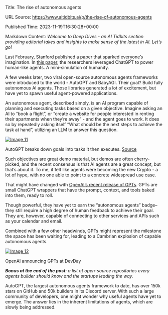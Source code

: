 Title: The rise of autonomous agents

URL Source: https://www.aitidbits.ai/p/the-rise-of-autonomous-agents

Published Time: 2023-11-19T16:30:28+00:00

Markdown Content:
_Welcome to Deep Dives **\-** an AI Tidbits section providing editorial takes and insights to make sense of the latest in AI. Let’s go!_

Last February, Stanford published a paper that sparked everyone’s imagination. In [this paper](https://arxiv.org/abs/2304.03442), the researchers leveraged ChatGPT to power human-like agents. A mini-simulation of humanity.

A few weeks later, two viral open-source autonomous agents frameworks were introduced to the world - AutoGPT and BabyAGI. Their goal? Build fully autonomous AI agents. Those libraries generated a lot of excitement, but have yet to spawn useful agent-powered applications.

An autonomous agent, described simply, is an AI program capable of planning and executing tasks based on a given objective. Imagine asking an AI to “book a flight”, or “create a website for people interested in renting their apartments when they’re away” - and the agent goes to work. It does so by repeatedly asking itself “What should be the next steps to achieve the task at hand”, utilizing an LLM to answer this question.

[![Image 11](https://substackcdn.com/image/fetch/w_1456,c_limit,f_auto,q_auto:good,fl_lossy/https%3A%2F%2Fsubstack-post-media.s3.amazonaws.com%2Fpublic%2Fimages%2F1233bc47-fc94-4429-a749-614e720a8651_600x266.gif)](https://substackcdn.com/image/fetch/f_auto,q_auto:good,fl_progressive:steep/https%3A%2F%2Fsubstack-post-media.s3.amazonaws.com%2Fpublic%2Fimages%2F1233bc47-fc94-4429-a749-614e720a8651_600x266.gif)

AutoGPT breaks down goals into tasks it then executes. [Source](https://medium.com/geekculture/autogpt-unleashed-the-autonomous-ai-agent-revolution-chat-gpt-ai-artificial-intelligence-productivity-19ad5b71c436)

Such objectives are great demo material, but demos are often cherry-picked, and the recent consensus is that AI agents are a great concept, but that’s about it. To me, it felt like agents were becoming the new Crypto - a lot of hype, with no one able to point to a concrete widespread use case.

That might have changed with [OpenAI’s recent release of GPTs](https://www.aitidbits.ai/p/openai-devday). GPTs are small ChatGPT wrappers that have the prompt, context, and tools baked into them, ready to roll.

Though powerful, they have yet to earn the “autonomous agents” badge–they still require a high degree of human feedback to achieve their goal. They are, however, capable of connecting to other services and APIs such as your calendar and email.

Combined with a few other headwinds, GPTs might represent the milestone the space has been waiting for, leading to a Cambrian explosion of capable autonomous agents.

[![Image 12](https://substackcdn.com/image/fetch/w_1456,c_limit,f_auto,q_auto:good,fl_progressive:steep/https%3A%2F%2Fsubstack-post-media.s3.amazonaws.com%2Fpublic%2Fimages%2Ff2d6038e-9f20-4dd5-81f8-9987cea292fd_1199x670.jpeg)](https://substackcdn.com/image/fetch/f_auto,q_auto:good,fl_progressive:steep/https%3A%2F%2Fsubstack-post-media.s3.amazonaws.com%2Fpublic%2Fimages%2Ff2d6038e-9f20-4dd5-81f8-9987cea292fd_1199x670.jpeg)

OpenAI announcing GPTs at DevDay 

_**Bonus at the end of the post**: a list of open-source repositories every agents builder should know and the startups leading the way._

AutoGPT, the largest autonomous agents framework to date, has over 150k stars on GitHub and 50k builders in its Discord server. With such a large community of developers, one might wonder why useful agents have yet to emerge. The answer lies in the inherent limitations of agents, which are slowly being addressed.
